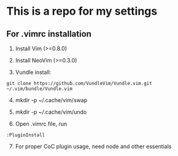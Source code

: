 # This is a repo for my settings

## For .vimrc installation

1) Install Vim (>=0.8.0)

2) Install NeoVim (>=0.3.0)

3) Vundle install:

```
git clone https://github.com/VundleVim/Vundle.vim.git ~/.vim/bundle/Vundle.vim
```

4) mkdir -p ~/.cache/vim/swap
5) mkdir -p ~/.cache/vim/undo

6) Open .vimrc file, run 

```
:PluginInstall
```

7) For proper CoC plugin usage, need node and other essentials
